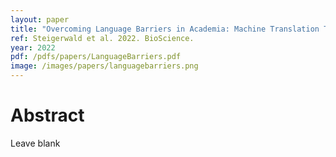 ```yaml
---
layout: paper
title: "Overcoming Language Barriers in Academia: Machine Translation Tools and a Vision for a Multilingual Future"
ref: Steigerwald et al. 2022. BioScience.
year: 2022
pdf: /pdfs/papers/LanguageBarriers.pdf
image: /images/papers/languagebarriers.png
---
```


# Abstract

Leave blank
